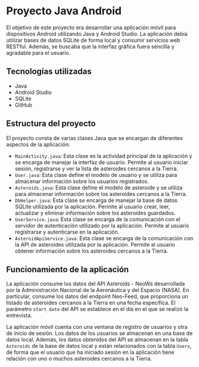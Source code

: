 # Proyecto Java Android

El objetivo de este proyecto era desarrollar una aplicación móvil para dispositivos Android utilizando Java y Android Studio. La aplicación debía utilizar bases de datos SQLite de forma local y consumir servicios web RESTful. Además, se buscaba que la interfaz gráfica fuera sencilla y agradable para el usuario.

## Tecnologías utilizadas
- Java
- Android Studio
- SQLite
- GitHub

## Estructura del proyecto
El proyecto consta de varias clases Java que se encargan de diferentes aspectos de la aplicación:

- `MainActivity.java`: Esta clase es la actividad principal de la aplicación y se encarga de manejar la interfaz de usuario. Permite al usuario iniciar sesión, registrarse y ver la lista de asteroides cercanos a la Tierra.
- `User.java`: Esta clase define el modelo de usuario y se utiliza para almacenar información sobre los usuarios registrados.
- `Asteroids.java`: Esta clase define el modelo de asteroide y se utiliza para almacenar información sobre los asteroides cercanos a la Tierra.
- `DbHelper.java`: Esta clase se encarga de manejar la base de datos SQLite utilizada por la aplicación. Permite al usuario crear, leer, actualizar y eliminar información sobre los asteroides guardados.
- `UserService.java`: Esta clase se encarga de la comunicación con el servidor de autenticación utilizado por la aplicación. Permite al usuario registrarse y autenticarse en la aplicación.
- `AsteroidApiService.java`: Esta clase se encarga de la comunicación con la API de asteroides utilizada por la aplicación. Permite al usuario obtener información sobre los asteroides cercanos a la Tierra.

## Funcionamiento de la aplicación
La aplicación consume los datos del API Asteroids - NeoWs desarrollada por la Administración Nacional de la Aeronáutica y del Espacio (NASA). En particular, consume los datos del endpoint Neo-Feed, que proporciona un listado de asteroides cercanos a la Tierra en una fecha específica. El parámetro `start_date` del API se establece en el día en el que se realizó la entrevista.

La aplicación móvil cuenta con una ventana de registro de usuarios y otra de inicio de sesión. Los datos de los usuarios se almacenan en una base de datos local. Además, los datos obtenidos del API se almacenan en la tabla `Asteroids` de la base de datos local y están relacionados con la tabla `Users`, de forma que el usuario que ha iniciado sesión en la aplicación tiene relación con uno o muchos asteroides cercanos a la Tierra.


